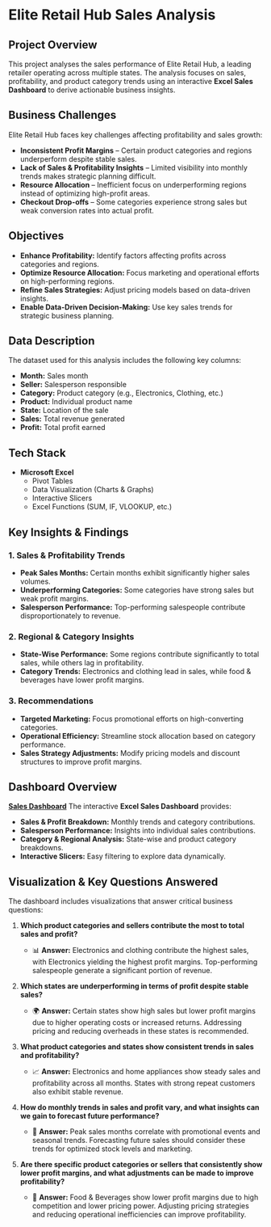 # **Elite Retail Hub Sales Analysis**

## **Project Overview**
This project analyses the sales performance of Elite Retail Hub, a leading retailer operating across multiple states. The analysis focuses on sales, profitability, and product category trends using an interactive **Excel Sales Dashboard** to derive actionable business insights.

## **Business Challenges**
Elite Retail Hub faces key challenges affecting profitability and sales growth:
- **Inconsistent Profit Margins** – Certain product categories and regions underperform despite stable sales.
- **Lack of Sales & Profitability Insights** – Limited visibility into monthly trends makes strategic planning difficult.
- **Resource Allocation** – Inefficient focus on underperforming regions instead of optimizing high-profit areas.
- **Checkout Drop-offs** – Some categories experience strong sales but weak conversion rates into actual profit.

## **Objectives**
- **Enhance Profitability:** Identify factors affecting profits across categories and regions.
- **Optimize Resource Allocation:** Focus marketing and operational efforts on high-performing regions.
- **Refine Sales Strategies:** Adjust pricing models based on data-driven insights.
- **Enable Data-Driven Decision-Making:** Use key sales trends for strategic business planning.

## **Data Description**
The dataset used for this analysis includes the following key columns:
- **Month:** Sales month
- **Seller:** Salesperson responsible
- **Category:** Product category (e.g., Electronics, Clothing, etc.)
- **Product:** Individual product name
- **State:** Location of the sale
- **Sales:** Total revenue generated
- **Profit:** Total profit earned

## **Tech Stack**
- **Microsoft Excel**
  - Pivot Tables
  - Data Visualization (Charts & Graphs)
  - Interactive Slicers
  - Excel Functions (SUM, IF, VLOOKUP, etc.)

## **Key Insights & Findings**
### **1. Sales & Profitability Trends**
- **Peak Sales Months:** Certain months exhibit significantly higher sales volumes.
- **Underperforming Categories:** Some categories have strong sales but weak profit margins.
- **Salesperson Performance:** Top-performing salespeople contribute disproportionately to revenue.

### **2. Regional & Category Insights**
- **State-Wise Performance:** Some regions contribute significantly to total sales, while others lag in profitability.
- **Category Trends:** Electronics and clothing lead in sales, while food & beverages have lower profit margins.

### **3. Recommendations**
- **Targeted Marketing:** Focus promotional efforts on high-converting categories.
- **Operational Efficiency:** Streamline stock allocation based on category performance.
- **Sales Strategy Adjustments:** Modify pricing models and discount structures to improve profit margins.

## **Dashboard Overview**
**[Sales Dashboard](salesdashboard.png)** 
The interactive **Excel Sales Dashboard** provides:
- **Sales & Profit Breakdown:** Monthly trends and category contributions.
- **Salesperson Performance:** Insights into individual sales contributions.
- **Category & Regional Analysis:** State-wise and product category breakdowns.
- **Interactive Slicers:** Easy filtering to explore data dynamically.

## **Visualization & Key Questions Answered**
The dashboard includes visualizations that answer critical business questions:

1. **Which product categories and sellers contribute the most to total sales and profit?**  
   - 📊 **Answer:** Electronics and clothing contribute the highest sales, with Electronics yielding the highest profit margins. Top-performing salespeople generate a significant portion of revenue.

2. **Which states are underperforming in terms of profit despite stable sales?**  
   - 🌍 **Answer:** Certain states show high sales but lower profit margins due to higher operating costs or increased returns. Addressing pricing and reducing overheads in these states is recommended.

3. **What product categories and states show consistent trends in sales and profitability?**  
   - 📈 **Answer:** Electronics and home appliances show steady sales and profitability across all months. States with strong repeat customers also exhibit stable revenue.

4. **How do monthly trends in sales and profit vary, and what insights can we gain to forecast future performance?**  
   - 📅 **Answer:** Peak sales months correlate with promotional events and seasonal trends. Forecasting future sales should consider these trends for optimized stock levels and marketing.

5. **Are there specific product categories or sellers that consistently show lower profit margins, and what adjustments can be made to improve profitability?**  
   - 🛒 **Answer:** Food & Beverages show lower profit margins due to high competition and lower pricing power. Adjusting pricing strategies and reducing operational inefficiencies can improve profitability.


